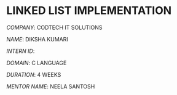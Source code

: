 # LINKED LIST IMPLEMENTATION

*COMPANY*: CODTECH IT SOLUTIONS

*NAME*: DIKSHA KUMARI

*INTERN ID*: 

*DOMAIN*: C LANGUAGE

*DURATION*: 4 WEEKS

*MENTOR NAME*: NEELA SANTOSH

